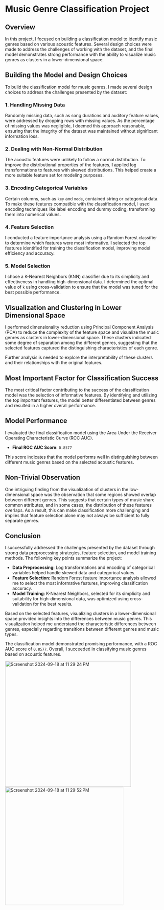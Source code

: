 # Music Genre Classification Project

## Overview
In this project, I focused on building a classification model to identify music genres based on various acoustic features. Several design choices were made to address the challenges of working with the dataset, and the final model demonstrates strong performance with the ability to visualize music genres as clusters in a lower-dimensional space.

## Building the Model and Design Choices

To build the classification model for music genres, I made several design choices to address the challenges presented by the dataset:

### 1. Handling Missing Data
Randomly missing data, such as song durations and auditory feature values, were addressed by dropping rows with missing values. As the percentage of missing values was negligible, I deemed this approach reasonable, ensuring that the integrity of the dataset was maintained without significant information loss.

### 2. Dealing with Non-Normal Distribution
The acoustic features were unlikely to follow a normal distribution. To improve the distributional properties of the features, I applied log transformations to features with skewed distributions. This helped create a more suitable feature set for modeling purposes.

### 3. Encoding Categorical Variables
Certain columns, such as `key` and `mode`, contained string or categorical data. To make these features compatible with the classification model, I used encoding techniques like label encoding and dummy coding, transforming them into numerical values.

### 4. Feature Selection
I conducted a feature importance analysis using a Random Forest classifier to determine which features were most informative. I selected the top features identified for training the classification model, improving model efficiency and accuracy.

### 5. Model Selection
I chose a K-Nearest Neighbors (KNN) classifier due to its simplicity and effectiveness in handling high-dimensional data. I determined the optimal value of `k` using cross-validation to ensure that the model was tuned for the best possible performance.

## Visualization and Clustering in Lower Dimensional Space

I performed dimensionality reduction using Principal Component Analysis (PCA) to reduce the complexity of the feature space and visualize the music genres as clusters in lower-dimensional space. These clusters indicated some degree of separation among the different genres, suggesting that the selected features captured the distinguishing characteristics of each genre.

Further analysis is needed to explore the interpretability of these clusters and their relationships with the original features. 

## Most Important Factor for Classification Success

The most critical factor contributing to the success of the classification model was the selection of informative features. By identifying and utilizing the top important features, the model better differentiated between genres and resulted in a higher overall performance.

## Model Performance

I evaluated the final classification model using the Area Under the Receiver Operating Characteristic Curve (ROC AUC).

- **Final ROC AUC Score**: `0.8577`

This score indicates that the model performs well in distinguishing between different music genres based on the selected acoustic features.

## Non-Trivial Observation

One intriguing finding from the visualization of clusters in the low-dimensional space was the observation that some regions showed overlap between different genres. This suggests that certain types of music share common attributes, and in some cases, the distribution of these features overlaps. As a result, this can make classification more challenging and implies that feature selection alone may not always be sufficient to fully separate genres.

## Conclusion

I successfully addressed the challenges presented by the dataset through strong data preprocessing strategies, feature selection, and model training methods. The following key points summarize the project:

- **Data Preprocessing**: Log transformations and encoding of categorical variables helped handle skewed data and categorical values.
- **Feature Selection**: Random Forest feature importance analysis allowed me to select the most informative features, improving classification accuracy.
- **Model Training**: K-Nearest Neighbors, selected for its simplicity and suitability for high-dimensional data, was optimized using cross-validation for the best results.

Based on the selected features, visualizing clusters in a lower-dimensional space provided insights into the differences between music genres. This visualization helped me understand the characteristic differences between genres, especially regarding transitions between different genres and music types.

The classification model demonstrated promising performance, with a ROC AUC score of `0.8577`. Overall, I succeeded in classifying music genres based on acoustic features.



<img width="411" alt="Screenshot 2024-09-18 at 11 29 24 PM" src="https://github.com/user-attachments/assets/1e2bbf76-5966-49c5-ac28-722a297b206a">
<img width="386" alt="Screenshot 2024-09-18 at 11 29 52 PM" src="https://github.com/user-attachments/assets/fca6dcaf-ec03-4257-a3d5-cdedc0f2ff35">


